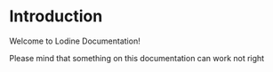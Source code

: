 # Introduction

Welcome to Lodine Documentation!

Please mind that something on this documentation can work not right